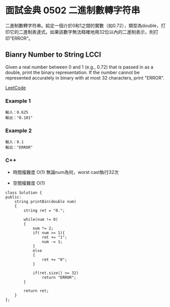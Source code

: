 # 面試金典 0502 二進制數轉字符串

二進制數轉字符串。給定一個介於0和1之間的實數（如0.72），類型為double，打印它的二進制表達式。如果該數字無法精確地用32位以內的二進制表示，則打印“ERROR”。


##  Bianry Number to String LCCI
Given a real number between 0 and 1 (e.g., 0.72) that is passed in as a double, print the binary representation. If the number cannot be represented accurately in binary with at most 32 characters, print "ERROR".

[LeetCode](https://leetcode-cn.com/problems/bianry-number-to-string-lcci)


### Example 1

```
輸入：0.625
輸出："0.101"
```

### Example 2

```
輸入：0.1
輸出："ERROR"
```

### C++ 

* 時間複雜度 O(1) 無論num為何，worst cast執行32次

* 空間複雜度 O(1)

```
class Solution {
public:
    string printBin(double num)
    {
        string ret = "0.";

        while(num != 0)
        {
            num *= 2;
            if( num >= 1){
                ret += "1";
                num -= 1;
            }
            else
            {
                ret += "0";
            }

            if(ret.size() >= 32)
                return "ERROR";
        }

        return ret;
    }
};
```
